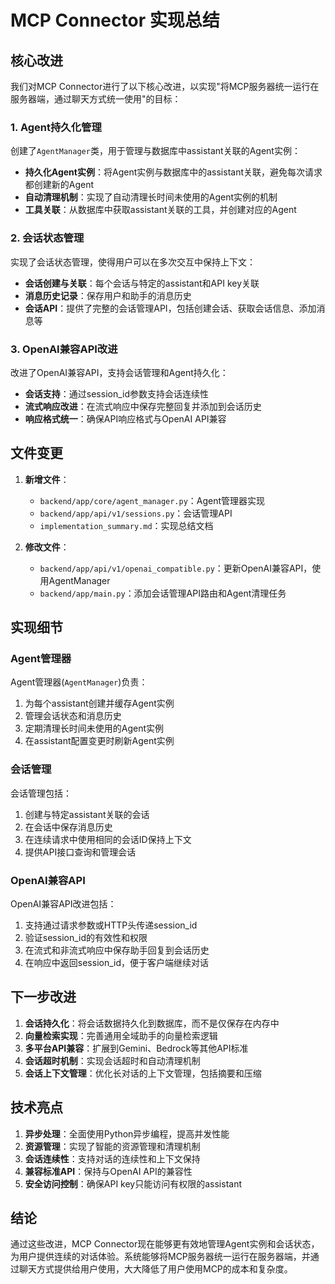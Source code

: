 # MCP Connector 实现总结

## 核心改进

我们对MCP Connector进行了以下核心改进，以实现"将MCP服务器统一运行在服务器端，通过聊天方式统一使用"的目标：

### 1. Agent持久化管理

创建了`AgentManager`类，用于管理与数据库中assistant关联的Agent实例：

- **持久化Agent实例**：将Agent实例与数据库中的assistant关联，避免每次请求都创建新的Agent
- **自动清理机制**：实现了自动清理长时间未使用的Agent实例的机制
- **工具关联**：从数据库中获取assistant关联的工具，并创建对应的Agent

### 2. 会话状态管理

实现了会话状态管理，使得用户可以在多次交互中保持上下文：

- **会话创建与关联**：每个会话与特定的assistant和API key关联
- **消息历史记录**：保存用户和助手的消息历史
- **会话API**：提供了完整的会话管理API，包括创建会话、获取会话信息、添加消息等

### 3. OpenAI兼容API改进

改进了OpenAI兼容API，支持会话管理和Agent持久化：

- **会话支持**：通过session_id参数支持会话连续性
- **流式响应改进**：在流式响应中保存完整回复并添加到会话历史
- **响应格式统一**：确保API响应格式与OpenAI API兼容

## 文件变更

1. **新增文件**：
   - `backend/app/core/agent_manager.py`：Agent管理器实现
   - `backend/app/api/v1/sessions.py`：会话管理API
   - `implementation_summary.md`：实现总结文档

2. **修改文件**：
   - `backend/app/api/v1/openai_compatible.py`：更新OpenAI兼容API，使用AgentManager
   - `backend/app/main.py`：添加会话管理API路由和Agent清理任务

## 实现细节

### Agent管理器

Agent管理器(`AgentManager`)负责：

1. 为每个assistant创建并缓存Agent实例
2. 管理会话状态和消息历史
3. 定期清理长时间未使用的Agent实例
4. 在assistant配置变更时刷新Agent实例

### 会话管理

会话管理包括：

1. 创建与特定assistant关联的会话
2. 在会话中保存消息历史
3. 在连续请求中使用相同的会话ID保持上下文
4. 提供API接口查询和管理会话

### OpenAI兼容API

OpenAI兼容API改进包括：

1. 支持通过请求参数或HTTP头传递session_id
2. 验证session_id的有效性和权限
3. 在流式和非流式响应中保存助手回复到会话历史
4. 在响应中返回session_id，便于客户端继续对话

## 下一步改进

1. **会话持久化**：将会话数据持久化到数据库，而不是仅保存在内存中
2. **向量检索实现**：完善通用全域助手的向量检索逻辑
3. **多平台API兼容**：扩展到Gemini、Bedrock等其他API标准
4. **会话超时机制**：实现会话超时和自动清理机制
5. **会话上下文管理**：优化长对话的上下文管理，包括摘要和压缩

## 技术亮点

1. **异步处理**：全面使用Python异步编程，提高并发性能
2. **资源管理**：实现了智能的资源管理和清理机制
3. **会话连续性**：支持对话的连续性和上下文保持
4. **兼容标准API**：保持与OpenAI API的兼容性
5. **安全访问控制**：确保API key只能访问有权限的assistant

## 结论

通过这些改进，MCP Connector现在能够更有效地管理Agent实例和会话状态，为用户提供连续的对话体验。系统能够将MCP服务器统一运行在服务器端，并通过聊天方式提供给用户使用，大大降低了用户使用MCP的成本和复杂度。
